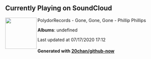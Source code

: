## Currently Playing on SoundCloud

[<img align="left" width="100" src="https://i1.sndcdn.com/avatars-000179925266-k08k86-t120x120.jpg">](https://soundcloud.com/polydorpress/gone-gone-gone-phillip)

PolydorRecords - Gone, Gone, Gone - Phillip Phillips

**Albums**: undefined

Last updated at 07/17/2020 17:12

#### Generated with [20chan/github-now](https://github.com/20chan/github-now)


<!--
**20chan/20chan** is a ✨ _special_ ✨ repository because its `README.md` (this file) appears on your GitHub profile.

Here are some ideas to get you started:

- 🔭 I’m currently working on ...
- 🌱 I’m currently learning ...
- 👯 I’m looking to collaborate on ...
- 🤔 I’m looking for help with ...
- 💬 Ask me about ...
- 📫 How to reach me: ...
- 😄 Pronouns: ...
- ⚡ Fun fact: ...
-->

